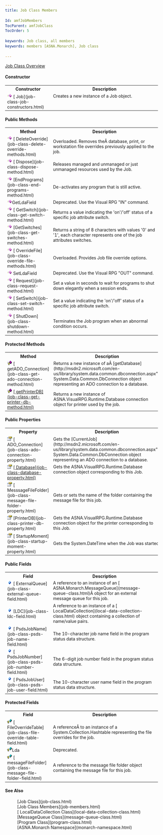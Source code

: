 ```yaml
---
title: Job Class Members

Id: amfJobMembers
TocParent: amfJobClass
TocOrder: 5

keywords: Job class, all members
keywords: members [ASNA.Monarch], Job class

---
```


[Job Class Overview](job-class.html) 
<!-- start constructor table -->	

#### Constructor
<table class="mytable" cellspacing="0" cellpadding="4" width="90%">
          <colgroup>
            <col width="30%" />
            <col width="70%" />
          </colgroup>
          <tr>
            <th>Constructor</th>
            <th>Description</th>
          </tr>
<!-- end copy BUT put in extra div and end of table -->          <tr valign="top">
            <td><img id="IMG1" style="WIDTH: 16px; HEIGHT: 16px" alt="constructor" src="images/constructor.bmp" border="0" x-maintain-ratio="TRUE" />
              [
            Job](job-class-job-constructors.html)
            </td>
            <td>Creates a new instance of a
          Job object.</td>
          </tr>
</table>

<!-- start constructor table -->	

#### Public Methods
<table class="mytable" cellspacing="0" cellpadding="4" width="90%">
          <colgroup>
            <col width="30%" />
            <col width="70%" />
          </colgroup>
          <tr>
            <th>Method</th>
            <th>Description</th>
          </tr>
<!-- end copy BUT put in extra div and end of table -->
          <tr>
            <td><img id="Img3" style="WIDTH: 16px; HEIGHT: 16px" alt="method" src="images/methods.bmp" border="0" x-maintain-ratio="TRUE" />
              [
            DeleteOverride](job-class-delete-override-methods.html)
            </td>
            <td>Overloaded. Removes
          theÂ database, print, or workstation file overrides
          previously applied to the job.</td>
          </tr>
          <tr>
            <td><img id="Img21" style="WIDTH: 16px; HEIGHT: 16px" alt="method" src="images/methods.bmp" border="0" x-maintain-ratio="TRUE" />
              [
            Dispose](job-class-dispose-method.html)
            </td>
            <td>Releases managed and
          unmanaged or just unmanaged resources used by the
          Job.</td>
          </tr>
          <tr>
            <td><img id="Img5" style="WIDTH: 16px; HEIGHT: 16px" alt="method" src="images/methods.bmp" border="0" x-maintain-ratio="TRUE" />
              [EndPrograms](job-class-end-programs-method.html)
            </td>
            <td>De-activates any program that
          is still active.</td>
          </tr>
          <tr>
            <td><img style="WIDTH: 16px; HEIGHT: 16px" alt="protected method" src="images/methods.bmp" width="15" border="0" x-maintain-ratio="TRUE" />GetLdaField</td>
            <td>Deprecated. Use the Visual
          RPG "IN" command.</td>
          </tr>
          <tr>
            <td><img id="Img10" style="WIDTH: 16px; HEIGHT: 16px" alt="public method" src="images/methods.bmp" border="0" x-maintain-ratio="TRUE" />
              [
            GetSwitch](job-class-get-switch-method.html)
            </td>
            <td>Returns a value indicating
          the 'on'/'off' status of a specific job attribute
          switch.</td>
          </tr>
          <tr>
            <td><img id="Img11" style="WIDTH: 16px; HEIGHT: 16px" alt="method" src="images/methods.bmp" border="0" x-maintain-ratio="TRUE" />
              [GetSwitches](job-class-get-switches-method.html)
            </td>
            <td>Returns a string of 8
          characters with values '0' and '1', each character
          represents one of the job attributes switches.</td>
          </tr>
          <tr>
            <td><img id="Img12" style="WIDTH: 16px; HEIGHT: 16px" alt="method" src="images/methods.bmp" border="0" x-maintain-ratio="TRUE" />
              [
            OverrideFile](job-class-override-file-methods.html)
            </td>
            <td>Overloaded. Provides Job file
          override options.</td>
          </tr>
          <tr>
            <td><img style="WIDTH: 16px; HEIGHT: 16px" alt="protected method" src="images/methods.bmp" width="15" border="0" x-maintain-ratio="TRUE" /> SetLdaField</td>
            <td>Deprecated. Use the Visual
          RPG "OUT" command.</td>
          </tr>
           <tr>
            <td><img id="Img18" style="WIDTH: 16px; HEIGHT: 16px" alt="method" src="images/methods.bmp" border="0" x-maintain-ratio="TRUE" />
              [
            Request](job-class-request-method.html)
            </td>
            <td>Set a value in seconds to wait for programs to shut down elegantly when a session ends.</td>
          </tr>
          <tr>
            <td><img id="Img18" style="WIDTH: 16px; HEIGHT: 16px" alt="method" src="images/methods.bmp" border="0" x-maintain-ratio="TRUE" />
              [
            SetSwitch](job-class-set-switch-method.html)
            </td>
            <td>Set a value indicating the
          'on'/'off' status of a specific job attribute
          switch.</td>
          </tr>
          <tr>
            <td><img id="Img19" style="WIDTH: 16px; HEIGHT: 16px" alt="method" src="images/methods.bmp" border="0" x-maintain-ratio="TRUE" />
              [
            ShutDown](job-class-shutdown-method.html)
            </td>
            <td>Terminates the Job program
          when an abnormal condition occurs.</td>
          </tr>
</table>

<!-- start constructor table -->	

#### Protected Methods
<table class="mytable" cellspacing="0" cellpadding="4" width="90%">
          <colgroup>
            <col width="30%" />
            <col width="70%" />
          </colgroup>
          <tr>
            <th>Method</th>
            <th>Description</th>
          </tr>
<!-- end copy BUT put in extra div and end of table -->
          <tr>
            <td><img style="WIDTH: 16px; HEIGHT: 16px" alt="protected method" src="images/promethod.bmp
" border="0" x-maintain-ratio="TRUE" />
              [
            getADO_Connection](job-class-get-ado-connection-method.html)
            </td>
            <td>Returns a new instance of
          aÂ 
          [getDatabase](http://msdn2.microsoft.com/en-us/library/system.data.common.dbconnection.aspx">
          System.Data.Common.DbConnection</a> object representing an
          ADO connection to a database.</td>
          </tr>
          <tr>
            <td><img style="WIDTH: 16px; HEIGHT: 16px" alt="protected method" src="images/promethod.bmp
" border="0" x-maintain-ratio="TRUE" />
              <a href="amfJobClassgetDatabaseMethod.html)
            </td>
            <td>Returns a new instance of
          ASNA.VisualRPG.Runtime.Database connection object for the
          job.</td>
          </tr>
          <tr>
            <td><img style="WIDTH: 16px; HEIGHT: 16px" alt="public property" src="images/promethod.bmp
" border="0" x-maintain-ratio="TRUE" />
              [
            getPrinterDB](job-class-get-printer-db-method.html)
            </td>
            <td>Returns a new instance of
          ASNA.VisualRPG.Runtime.Database connection object for
          printer used by the job.</td>
          </tr>
</table>

<!-- start public properties table -->	

#### Public Properties
<table class="mytable" cellspacing="0" cellpadding="4" width="90%">
          <colgroup>
            <col width="30%" />
            <col width="70%" />
          </colgroup>
          <tr>
            <th>Property</th>
            <th>Description</th>
          </tr>
<!-- end copy BUT put in extra div and end of table -->
          <tr>
            <td><img height="16" alt="public property" src="images/property.bmp" width="16" border="0" />
              [
            ADO_Connection](job-class-ado-connection-property.html)
            </td>
            <td>Gets the 
          [CurrentJob](http://msdn2.microsoft.com/en-us/library/system.data.common.dbconnection.aspx">
          System.Data.Common.DbConnection</a> object representing an
          ADO connection to a database.</td>
          </tr>
          <tr valign="top">
            <td><img height="16" alt="public property" src="images/property.bmp" border="0" />
              <a href="amfJobClassCurrentJobProperty.html)
            </td>
            <td>Gets the Job object
          corresponding to this Job.</td>
          </tr>
          <tr>
            <td><img height="16" alt="public property" src="images/property.bmp" width="16" border="0" />
              [
            Database](job-class-database-property.html)
            </td>
            <td>Gets the
          ASNA.VisualRPG.Runtime.Database connection object
          corresponding to this Job.</td>
          </tr>
          <tr>
            <td><img height="16" alt="public property" src="images/property.bmp" width="16" border="0" />
              [
            MesssageFileFolder](job-class-message-file-folder-property.html)
            </td>
            <td>Gets or sets the name of the
          folder containing the message file for this job.</td>
          </tr>
          <tr>
            <td><img height="16" alt="public property" src="images/property.bmp" width="16" border="0" />
              [PrinterDB](job-class-printer-db-property.html)
            </td>
            <td>Gets the
          ASNA.VisualRPG.Runtime.Database connection object for the
          printer corresponding to this Job.</td>
          </tr>
          <tr>
            <td><img height="16" alt="public property" src="images/property.bmp" width="16" border="0" />
              [
            StartupMoment](job-class-startup-moment-property.html)
            </td>
            <td>Gets the System.DateTime when
          the Job was started.</td>
          </tr>
</table>

<!-- start public properties table -->	

#### Public Fields
<table class="mytable" cellspacing="0" cellpadding="4" width="90%">
          <colgroup>
            <col width="30%" />
            <col width="70%" />
          </colgroup>
          <tr>
            <th>Field</th>
            <th>Description</th>
          </tr>
<!-- end copy BUT put in extra div and end of table -->
          <tr valign="top">
            <td style="height: 29px"><img id="Img8" style="WIDTH: 16px; HEIGHT: 16px" alt="public fields" src="images/field.bmp
" border="0" x-maintain-ratio="TRUE" />
              [
            ExternalQueue](job-class-external-queue-field.html)
            </td>
            <td style="height: 29px">A reference to an instance of
          an 
          [
          ASNA.Monarch.MessageQueue](message-queue-class.html)Â object for an external
          message queue for this job.</td>
          </tr>
          <tr>
            <td><img id="Img4" style="WIDTH: 16px; HEIGHT: 16px" alt="public fields" src="images/field.bmp
" border="0" x-maintain-ratio="TRUE" />
              [LDC](job-class-ldc-field.html)
            </td>
            <td>A reference to an instance of
          a 
          [
          LocalDataCollection](local-data-collection-class.html) object containing a collection of
          name/value pairs.</td>
          </tr>
          <tr>
            <td><img id="Img6" style="WIDTH: 16px; HEIGHT: 16px" alt="public fields" src="images/field.bmp
" border="0" x-maintain-ratio="TRUE" />
              [
            PsdsJobName](job-class-psds-job-name-field.html)
            </td>
            <td>The 10-character job name
          field in the program status data structure.</td>
          </tr>
          <tr>
            <td><img id="Img22" style="WIDTH: 16px; HEIGHT: 16px" alt="public fields" src="images/field.bmp
" border="0" x-maintain-ratio="TRUE" />
              [
            PsdsJobNumber](job-class-psds-job-number-field.html)
            </td>
            <td>The 6-digit job number field
          in the program status data structure.</td>
          </tr>
          <tr>
            <td><img id="Img23" style="WIDTH: 16px; HEIGHT: 16px" alt="public fields" src="images/field.bmp
" border="0" x-maintain-ratio="TRUE" />
              [
            PsdsJobUser](job-class-psds-job-user-field.html)
            </td>
            <td>The 10-character user name
          field in the program status data structure.</td>
          </tr>
</table>

<!-- start public properties table -->	

#### Protected Fields
<table class="mytable" cellspacing="0" cellpadding="4" width="90%">
          <colgroup>
            <col width="30%" />
            <col width="70%" />
          </colgroup>
          <tr>
            <th>Field</th>
            <th>Description</th>
          </tr>
<!-- end copy BUT put in extra div and end of table -->
          <tr>
            <td><img id="Img7" style="WIDTH: 16px; HEIGHT: 16px" alt="fields" src="images/protected-field.bmp" width="15" border="0" x-maintain-ratio="TRUE" />
              [
            FileOverrideTable](job-class-file-override-table-field.html)
            </td>
            <td>A referenceÂ to an
          instance of a System.Collection.Hashtable representing
          the file overrides for the job.</td>
          </tr>
          <tr>
            <td><img style="WIDTH: 16px; HEIGHT: 16px" alt="protected method" src="images/protected-field.bmp" width="15" border="0" x-maintain-ratio="TRUE" />Lda</td>
            <td>Deprecated.</td>
          </tr>
          <tr>
            <td><img id="Img25" style="WIDTH: 16px; HEIGHT: 16px" alt="fields" src="images/protected-field.bmp" width="15" border="0" x-maintain-ratio="TRUE" />
              [
            messageFileFolder](job-class-message-file-folder-field.html)
            </td>
            <td>A reference to the message
          file folder object containing the message file for this
          job.</td>
          </tr>
</table>

#### See Also
<dl>
        <dd>[Job Class](job-class.html)
        </dd><dd>
        [Job Class
        Members](job-members.html)</dd>
 <dd>[
    LocalDataCollection Class](local-data-collection-class.html)</dd>
    <dd>[MessageQueue
    Class](message-queue-class.html)</dd>
       <dd>[Program Class](program-class.html)</dd>
        <dd>[ASNA.Monarch
        Namespace](monarch-namespace.html)</dd>
</dl>

